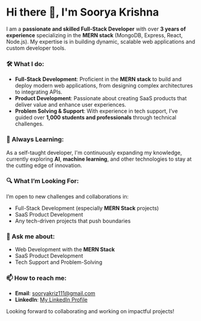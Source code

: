 # Hi there 👋, I'm Soorya Krishna

I am a **passionate and skilled Full-Stack Developer** with over **3 years of experience** specializing in the **MERN stack** (MongoDB, Express, React, Node.js). My expertise is in building dynamic, scalable web applications and custom developer tools.

### 🛠 What I do:
- **Full-Stack Development**: Proficient in the **MERN stack** to build and deploy modern web applications, from designing complex architectures to integrating APIs.
- **Product Development**: Passionate about creating SaaS products that deliver value and enhance user experiences.
- **Problem Solving & Support**: With experience in tech support, I’ve guided over **1,000 students and professionals** through technical challenges.

### 🌱 Always Learning:
As a self-taught developer, I'm continuously expanding my knowledge, currently exploring **AI**, **machine learning**, and other technologies to stay at the cutting edge of innovation.

### 🔍 What I’m Looking For:
I’m open to new challenges and collaborations in:
- Full-Stack Development (especially **MERN Stack** projects)
- SaaS Product Development
- Any tech-driven projects that push boundaries

### 💬 Ask me about:
- Web Development with the **MERN Stack**
- SaaS Product Development
- Tech Support and Problem-Solving

### 📫 How to reach me:
- **Email**: [sooryakriz111@gmail.com](mailto:sooryakriz111@gmail.com)
- **LinkedIn**: [My LinkedIn Profile](https://www.linkedin.com/in/sooryakrishna/)

Looking forward to collaborating and working on impactful projects!
